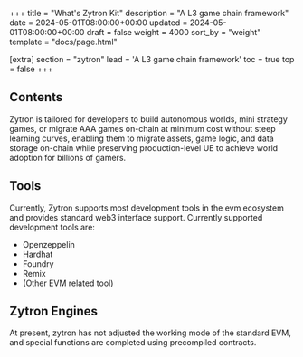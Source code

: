 +++
title = "What's Zytron Kit"
description = "A L3 game chain framework"
date = 2024-05-01T08:00:00+00:00
updated = 2024-05-01T08:00:00+00:00
draft = false
weight = 4000
sort_by = "weight"
template = "docs/page.html"

[extra]
section = "zytron"
lead = 'A L3 game chain framework'
toc = true
top = false
+++

## Contents
Zytron is tailored for developers to build autonomous worlds, mini strategy games, or migrate AAA games on-chain at minimum cost without steep learning curves, enabling them to migrate assets, game logic, and data storage on-chain while preserving production-level UE to achieve world adoption for billions of gamers.

## Tools

Currently, Zytron supports most development tools in the evm ecosystem and provides standard web3 interface support. 
Currently supported development tools are:

- Openzeppelin
- Hardhat
- Foundry
- Remix
- (Other EVM related tool)

## Zytron Engines

At present, zytron has not adjusted the working mode of the standard EVM, and special functions are completed using precompiled contracts.
